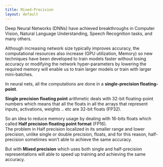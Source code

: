 ```yaml
---
title: Mixed-Precision 
layout: default
---
```



Deep Neural Networks (DNNs) have achieved breakthroughs in Computer Vision, Natural Language Understanding, Speech Recognition tasks, and many others.  
  
Although increasing network size typically improves accuracy, the computational resources also increase (GPU utilization, Memory) so new techniques have been developed to train models faster without losing accuracy or modifying the network hyper-parameters by lowering the required memory will enable us to train larger models or train with larger mini-batches.  
  
In neural nets, all the computations are done in a **single-precision floating-point**.  
  
**Single precision floating point** arithmetic deals with 32-bit floating-point numbers which means that all the floats in all the arrays that represent inputs, activations, weights .. etc are 32-bit floats (FP32).  
  
So an idea to reduce memory usage by dealing with 16-bits floats which called **Half precision floating point format** (FP16).  
The problem in Half precision localized in its smaller range and lower precision, unlike single or double precision, floats, and for this reason, half-precision sometimes won’t able to achieve the same accuracy.  
  
But with **Mixed precision** which uses both single and half-precision representations will able to speed up training and achieving the same accuracy.  


